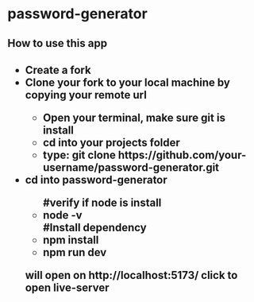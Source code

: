 # password-generator
 
<h2>How to use this app<h2>
<ul>
<li>Create a fork </li>
  <li>Clone your fork to your local machine by copying your remote url</li>
  <ul>
  <li>Open your terminal, make sure git is install</li> 
  <li>cd into your projects folder</li>
  <li>type: git clone https://github.com/your-username/password-generator.git</li>
  </ul>
  <li>cd into password-generator</li>
  
  <ul>
  #verify if node is install
  <li>node -v</li>
   #Install dependency
   <li>npm install</li>
   <li>npm run dev</li>
  </ul>
  <p>will open on http://localhost:5173/ click to open live-server</p>

</ul>
